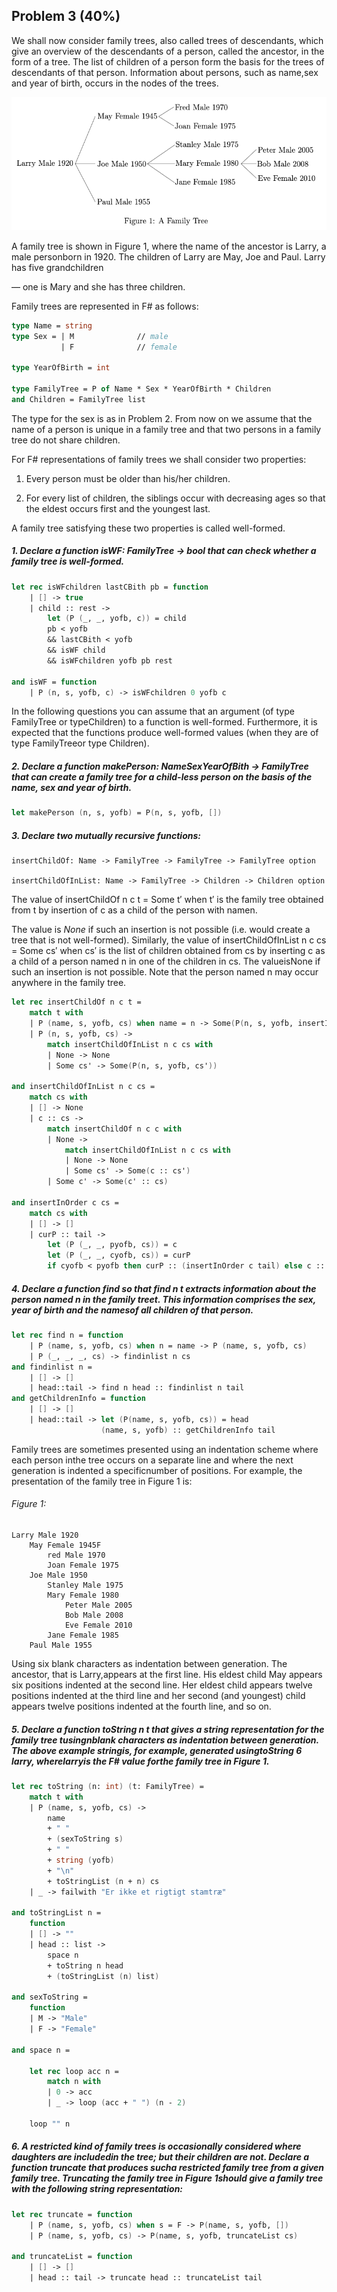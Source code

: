 ## Problem 3 (40%)

We shall now consider family trees, also called trees of descendants, which give an overview of the descendants of a person, called the ancestor, in the form of a tree. The list of children of a person form the basis for the trees of descendants of that person. Information about persons, such as name,sex and year of birth, occurs in the nodes of the trees.

![alt text](./P3tree.png "Trees of descendants")

A family tree is shown in Figure 1, where the name of the ancestor is Larry, a male personborn in 1920. The children of Larry are May, Joe and Paul. Larry has five grandchildren

— one is Mary and she has three children.

Family trees are represented in F# as follows:

```fsharp
type Name = string
type Sex = | M              // male
           | F              // female

type YearOfBirth = int

type FamilyTree = P of Name * Sex * YearOfBirth * Children
and Children = FamilyTree list
```

The type for the sex is as in Problem 2. From now on we assume that the name of a person is unique in a family tree and that two persons in a family tree do not share children.

For F# representations of family trees we shall consider two properties:

1. Every person must be older than his/her children.

2. For every list of children, the siblings occur with decreasing ages so that the eldest occurs first and the youngest last.

A family tree satisfying these two properties is called well-formed.

##### 1. Declare a function *isWF: FamilyTree -> bool* that can check whether a family tree is well-formed.

```fsharp
let rec isWFchildren lastCBith pb = function
    | [] -> true
    | child :: rest ->
        let (P (_, _, yofb, c)) = child
        pb < yofb
        && lastCBith < yofb
        && isWF child
        && isWFchildren yofb pb rest

and isWF = function
    | P (n, s, yofb, c) -> isWFchildren 0 yofb c
```

In the following questions you can assume that an argument (of type FamilyTree or typeChildren) to a function is well-formed. Furthermore, it is expected that the functions produce well-formed values (when they are of type FamilyTreeor type Children).

##### 2. Declare a function makePerson: Name*Sex*YearOfBith -> FamilyTree that can create a family tree for a child-less person on the basis of the name, sex and year of birth.

```fsharp
let makePerson (n, s, yofb) = P(n, s, yofb, [])
```

##### 3. Declare two mutually recursive functions:

    insertChildOf: Name -> FamilyTree -> FamilyTree -> FamilyTree option
    
    insertChildOfInList: Name -> FamilyTree -> Children -> Children option

The value of insertChildOf n c t = Some t′ when t′ is the family tree obtained from t by insertion of c as a child of the person with namen. 

The value is *None* if such an insertion is not possible (i.e. would create a tree that is not well-formed). Similarly, the value of insertChildOfInList n c cs = Some cs′ when cs′ is the list of children obtained from cs by inserting c as a child of a person named n in one of the children in cs. The valueisNone if such an insertion is not possible. Note that the person named n may occur anywhere in the family tree.

```fsharp
let rec insertChildOf n c t =
    match t with
    | P (name, s, yofb, cs) when name = n -> Some(P(n, s, yofb, insertInOrder c cs))
    | P (n, s, yofb, cs) ->
        match insertChildOfInList n c cs with
        | None -> None
        | Some cs' -> Some(P(n, s, yofb, cs'))

and insertChildOfInList n c cs =
    match cs with
    | [] -> None
    | c :: cs ->
        match insertChildOf n c c with
        | None ->
            match insertChildOfInList n c cs with
            | None -> None
            | Some cs' -> Some(c :: cs')
        | Some c' -> Some(c' :: cs)

and insertInOrder c cs =
    match cs with
    | [] -> []
    | curP :: tail ->
        let (P (_, _, pyofb, cs)) = c
        let (P (_, _, cyofb, cs)) = curP
        if cyofb < pyofb then curP :: (insertInOrder c tail) else c :: curP :: tail
```

##### 4. Declare a function find so that find n t extracts information about the person named n in the family treet. This information comprises the sex, year of birth and the namesof all children of that person.

```fsharp
let rec find n = function
    | P (name, s, yofb, cs) when n = name -> P (name, s, yofb, cs)
    | P (_, _, _, cs) -> findinlist n cs
and findinlist n = 
    | [] -> []
    | head::tail -> find n head :: findinlist n tail
and getChildrenInfo = function
    | [] -> []
    | head::tail -> let (P(name, s, yofb, cs)) = head
                    (name, s, yofb) :: getChildrenInfo tail
```

Family trees are sometimes presented using an indentation scheme where each person inthe tree occurs on a separate line and where the next generation is indented a specificnumber of positions. For example, the presentation of the family tree in Figure 1 is:

###### Figure 1:

    Larry Male 1920
        May Female 1945F
            red Male 1970
            Joan Female 1975
        Joe Male 1950
            Stanley Male 1975
            Mary Female 1980
                Peter Male 2005
                Bob Male 2008
                Eve Female 2010
            Jane Female 1985
        Paul Male 1955

Using six blank characters as indentation between generation. The ancestor, that is Larry,appears at the first line. His eldest child May appears six positions indented at the second line. Her eldest child appears twelve positions indented at the third line and her second (and youngest) child appears twelve positions indented at the fourth line, and so on.

##### 5. Declare a function *toString n t* that gives a string representation for the family tree tusingnblank characters as indentation between generation. The above example stringis, for example, generated usingtoString 6 larry, wherelarryis the F# value forthe family tree in Figure 1.

```fsharp
let rec toString (n: int) (t: FamilyTree) =
    match t with
    | P (name, s, yofb, cs) ->
        name
        + " "
        + (sexToString s)
        + " "
        + string (yofb)
        + "\n"
        + toStringList (n + n) cs
    | _ -> failwith "Er ikke et rigtigt stamtræ"

and toStringList n =
    function
    | [] -> ""
    | head :: list ->
        space n
        + toString n head
        + (toStringList (n) list)

and sexToString =
    function
    | M -> "Male"
    | F -> "Female"

and space n =

    let rec loop acc n =
        match n with
        | 0 -> acc
        | _ -> loop (acc + " ") (n - 2)

    loop "" n
```

##### 6. A restricted kind of family trees is occasionally considered where daughters are includedin the tree; but their children are not. Declare a function *truncate* that produces sucha restricted family tree from a given family tree. Truncating the family tree in Figure 1should give a family tree with the following string representation:

```fsharp
let rec truncate = function
    | P (name, s, yofb, cs) when s = F -> P(name, s, yofb, [])
    | P (name, s, yofb, cs) -> P(name, s, yofb, truncateList cs)

and truncateList = function
    | [] -> []
    | head :: tail -> truncate head :: truncateList tail
```

